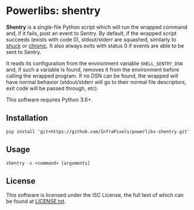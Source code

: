 # Powerlibs: shentry

**Shentry** is a single-file Python script which will run the wrapped
command and, if it fails, post an event to Sentry. By default, if the
wrapped script succeeds (exists with code 0), stdout/stderr are squashed,
similarly to [shuck](https://github.com/thwarted/shuck) or
[chronic](https://joeyh.name/code/moreutils/). It also always exits with
status 0 if events are able to be sent to Sentry.

It reads its configuration from the environment variable `SHELL_SENTRY_DSN`
and, if such a variable is found, removes it from the environment before
calling the wrapped program. If no DSN can be found, the wrapped will have
normal behavior (stdout/stderr will go to their normal file descriptors,
exit code will be passed through, etc).

This software requires Python 3.6+.


## Installation

    pip install 'git+https://github.com/InfraPixels/powerlibs-shentry.git'

## Usage

    shentry -c <command> [arguments]

## License

This software is licensed under the ISC License, the full text of which
can be found at [LICENSE.txt](LICENSE.txt).
